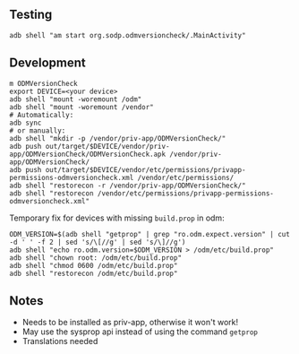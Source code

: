 ## Testing
`adb shell "am start org.sodp.odmversioncheck/.MainActivity"`

## Development
```
m ODMVersionCheck
export DEVICE=<your device>
adb shell "mount -woremount /odm"
adb shell "mount -woremount /vendor"
# Automatically:
adb sync
# or manually:
adb shell "mkdir -p /vendor/priv-app/ODMVersionCheck/"
adb push out/target/$DEVICE/vendor/priv-app/ODMVersionCheck/ODMVersionCheck.apk /vendor/priv-app/ODMVersionCheck/
adb push out/target/$DEVICE/vendor/etc/permissions/privapp-permissions-odmversioncheck.xml /vendor/etc/permissions/
adb shell "restorecon -r /vendor/priv-app/ODMVersionCheck/"
adb shell "restorecon /vendor/etc/permissions/privapp-permissions-odmversioncheck.xml"
```

Temporary fix for devices with missing `build.prop` in odm:
```
ODM_VERSION=$(adb shell "getprop" | grep "ro.odm.expect.version" | cut -d ' ' -f 2 | sed 's/\[//g' | sed 's/\]//g')
adb shell "echo ro.odm.version=$ODM_VERSION > /odm/etc/build.prop"
adb shell "chown root: /odm/etc/build.prop"
adb shell "chmod 0600 /odm/etc/build.prop"
adb shell "restorecon /odm/etc/build.prop"
```

## Notes

* Needs to be installed as priv-app, otherwise it won't work!
* May use the sysprop api instead of using the command `getprop`
* Translations needed

